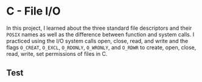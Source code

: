 # C - File I/O
In this project, I learned about the three standard file descriptors
and their `POSIX` names as well as the difference between function and system calls.
I practiced using the I/O system calls open, close, read, and write
and the flags `O_CREAT`, `O_EXCL`, `O_RDONLY`, `O_WRONLY`, and `O_RDWR`
to create, open, close, read, write, set permissions of files in C.

## Test

